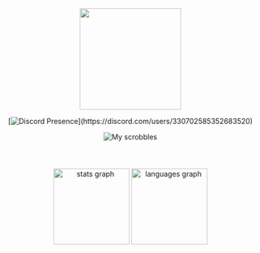 <div align="center">
    <img height="200" src="https://66.media.tumblr.com/tumblr_m7p4frvYfl1rup2f3o1_400.gif">
  </div>



<div align="center">
        
 [![Discord Presence](https://lanyard.cnrad.dev/api/330702585352683520?theme=dark&bg=null&animated=false&hideDiscrim=true&borderRadius=10px&idleMessage=Probably%20doing%20something%20else...)](https://discord.com/users/330702585352683520)

![My scrobbles](https://lastfm-recently-played.vercel.app/api?user=slumpio&count=3)

</div>
  



    
  </div>

<br>



### 

<div align="center">
  <img src="https://github-readme-stats.vercel.app/api?username=dnnyzap&hide_title=true&hide_rank=false&show_icons=true&include_all_commits=true&count_private=true&disable_animations=false&card_width=320&theme=gotham&locale=en&hide_border=false&order=1" height="150" alt="stats graph"  />
  <img src="https://github-readme-stats.vercel.app/api/top-langs?username=dnnyzap&locale=en&hide_title=false&layout=compact&card_width=320&langs_count=5&theme=gotham&hide_border=false&order=2" height="150" alt="languages graph"  />
</div>





##
  
